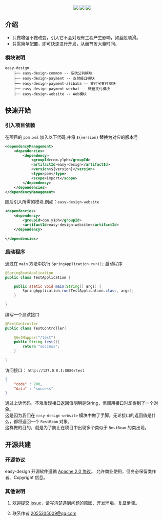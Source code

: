 <p align="center">
    <img src="https://img.shields.io/badge/easy_design-1.0.0-blue.svg" />
    <img src="https://img.shields.io/badge/spring_boot-2.3.1-blue.svg" />
    <img src="https://img.shields.io/github/license/Yip01/easy-design" />
</p>

## 介绍

- 只做增强不做改变，引入它不会对现有工程产生影响，如丝般顺滑。
- 只需简单配置，即可快速进行开发，从而节省大量时间。

### 模块说明

```
easy-design
    ├── easy-design-common -- 系统公共模块
    ├── easy-design-payment -- 支付接口模块
    ├── easy-design-payment-alibaba -- 支付宝支付模块
    ├── easy-design-payment-wechat -- 微信支付模块
    ├── easy-design-website -- Web模块
```

## 快速开始

### 引入项目依赖

在项目的 ``pom.xml`` 加入以下代码,并将 ``${version}`` 替换为对应的版本号

~~~xml
<dependencyManagement>
    <dependencies>
        <dependency>
            <groupId>com.y1ph</groupId>
            <artifactId>easy-design</artifactId>
            <version>${version}</version>
            <type>pom</type>
            <scope>import</scope>
        </dependency>
    </dependencies>
</dependencyManagement>
~~~

随后引入所需的模块,例如：``easy-design-website``
~~~xml
<dependencies>
    <dependency>
        <groupId>com.y1ph</groupId>
        <artifactId>easy-design-website</artifactId>
    </dependency>
    ...
</dependencies>
~~~

### 启动程序

通过在 ``main`` 方法中执行 ``SpringApplication.run();`` 启动程序

~~~java
@SpringBootApplication
public class TestApplication {

    public static void main(String[] args) {
        SpringApplication.run(TestApplication.class, args);
    }
    
}
~~~

编写一个测试接口

```java
@RestController
public class TestController{
    
    @GetMapper("/test")
    public String test(){
        return "success";
    }
    
}

```

访问接口： ``http://127.0.0.1:8080/test``

```json
{
    "code" : 200,
    "data" : "success" 
}
```

通过上诉代码，不难发现接口返回值明明是String，但调用接口时却得到了一个对象。  
这是因为我们在 ``easy-design-website`` 模块中做了手脚，无论接口的返回值是什么，都将返回一个 ``RestBean`` 对象。  
这样做的目的，就是为了防止在项目中出现多个类似于 ``RestBean`` 的类出现。 



## 开源共建

### 开源协议

easy-design 开源软件遵循 [Apache 2.0 协议](https://www.apache.org/licenses/LICENSE-2.0.html)。
允许商业使用，但务必保留类作者、Copyright 信息。


### 其他说明

1. 欢迎提交 [issue](https://gitee.com/y1ph/easy-design/issues)，请写清楚遇到问题的原因、开发环境、复显步骤。

2. 联系作者 <a href="mailto:2055305009@qq.com">2055305009@qq.com</a>

